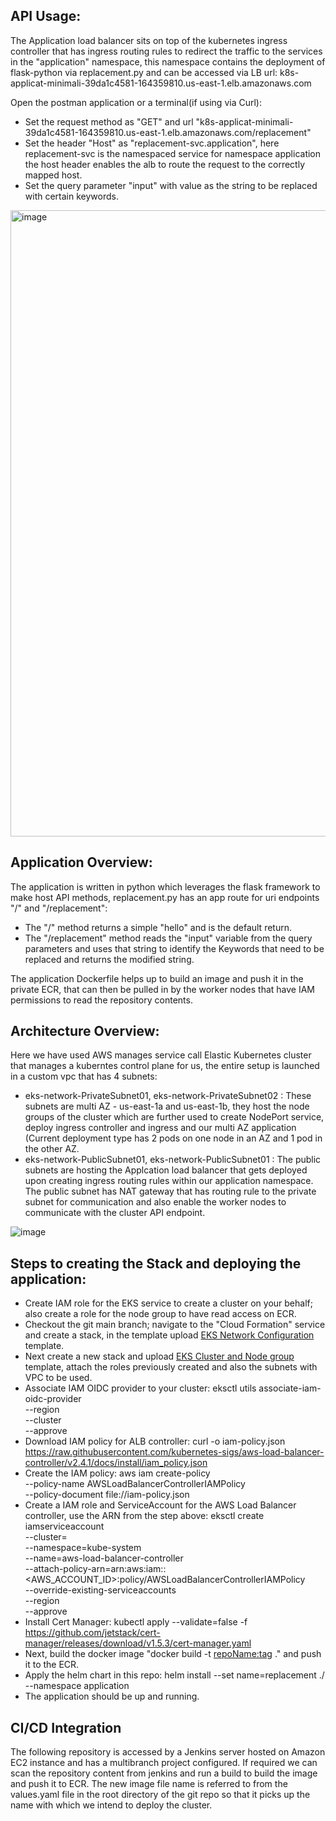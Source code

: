 ## API Usage:

  The Application load balancer sits on top of the kubernetes ingress controller that has ingress routing rules to redirect the traffic to the services in the "application" namespace, this namespace contains the deployment of flask-python via replacement.py and can be accessed via LB url:
  k8s-applicat-minimali-39da1c4581-164359810.us-east-1.elb.amazonaws.com
  
Open the postman application or a terminal(if using via Curl):

* Set the request method as "GET" and url "k8s-applicat-minimali-39da1c4581-164359810.us-east-1.elb.amazonaws.com/replacement"
* Set the header "Host" as "replacement-svc.application", here replacement-svc is the namespaced service for namespace application the host header enables   the alb to route the request to the correctly mapped host.
* Set the query parameter "input" with value as the string to be replaced with certain keywords.

<img width="1002" alt="image" src="https://user-images.githubusercontent.com/71400950/177881357-446d74ff-68c6-4d9b-ae6d-76a05ddc176c.png">


## Application Overview:

The application is written in python which leverages the flask framework to make host API methods, replacement.py has an app route for uri endpoints "/" and "/replacement":

* The "/" method returns a simple "hello" and is the default return.
* The "/replacement" method reads the "input" variable from the query parameters and uses that string to identify the Keywords that need to be replaced and   returns the modified string.

The application Dockerfile helps up to build an image and push it in the private ECR, that can then be pulled in by the worker nodes that have IAM permissions to read the repository contents.


## Architecture Overview:

Here we have used AWS manages service call Elastic Kubernetes cluster that manages a kuberntes control plane for us, the entire setup is launched in a custom vpc that has 4 subnets:

* eks-network-PrivateSubnet01, eks-network-PrivateSubnet02 : These subnets are multi AZ - us-east-1a and us-east-1b, they host the node groups of the         cluster which are further used to create NodePort service, deploy ingress controller and ingress and our multi AZ application (Current deployment type     has 2 pods on one node in an AZ and 1 pod in the other AZ. 
* eks-network-PublicSubnet01, eks-network-PublicSubnet01 : The public subnets are hosting the Applcation load balancer that gets deployed upon creating       ingress routing rules within our application namespace. The public subnet has NAT gateway that has routing rule to the private subnet for communication     and also enable the worker nodes to communicate with the cluster API endpoint.

![image](https://user-images.githubusercontent.com/71400950/178109813-b6676357-bd41-49ac-b39b-74942563a02b.png)


## Steps to creating the Stack and deploying the application:

* Create IAM role for the EKS service to create a cluster on your behalf; also create a role for the node group to have read access on ECR.
* Checkout the git main branch; navigate to the "Cloud Formation" service and create a stack, in the template upload [EKS Network Configuration](cloud-formation-templates/amazon-eks-vpc-private-subnets.yaml) template.
* Next create a new stack and upload [EKS Cluster and Node group](cloud-formation-templates/eks-template.yaml) template, attach the roles previously created and also the subnets with VPC to be used.
* Associate IAM OIDC provider to your cluster:
 eksctl utils associate-iam-oidc-provider \
    --region <region-code> \
    --cluster <your-cluster-name> \
    --approve
* Download IAM policy for ALB controller: curl -o iam-policy.json https://raw.githubusercontent.com/kubernetes-sigs/aws-load-balancer-controller/v2.4.1/docs/install/iam_policy.json
* Create the IAM policy:
  aws iam create-policy \
    --policy-name AWSLoadBalancerControllerIAMPolicy \
    --policy-document file://iam-policy.json
* Create a IAM role and ServiceAccount for the AWS Load Balancer controller, use the ARN from the step above:
  eksctl create iamserviceaccount \
  --cluster=<cluster-name> \
  --namespace=kube-system \
  --name=aws-load-balancer-controller \
  --attach-policy-arn=arn:aws:iam::<AWS_ACCOUNT_ID>:policy/AWSLoadBalancerControllerIAMPolicy \
  --override-existing-serviceaccounts \
  --region <region-code> \
  --approve
* Install Cert Manager: kubectl apply --validate=false -f https://github.com/jetstack/cert-manager/releases/download/v1.5.3/cert-manager.yaml
* Next, build the docker image "docker build -t <repoName:tag> ." and push it to the ECR.
* Apply the helm chart in this repo: helm install --set name=replacement ./ --namespace application
* The application should be up and running.


## CI/CD Integration

The following repository is accessed by a Jenkins server hosted on Amazon EC2 instance and has a multibranch project configured.
If required we can scan the repository content from jenkins and run a build to build the image and push it to ECR.
The new image file name is referred to from the values.yaml file in the root directory of the git repo so that it picks up the name with which we intend to deploy the cluster.
